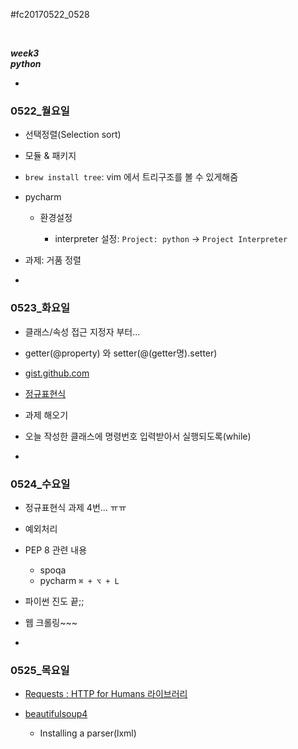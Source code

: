 #fc20170522_0528

<br>

*__week3__*  
*__python__*

-
### 0522_월요일

- 선택정렬(Selection sort)

- 모듈 & 패키지

- `brew install tree`: vim 에서 트리구조를 볼 수 있게해줌

- pycharm

	- 환경설정

		- interpreter 설정: `Project: python` → `Project Interpreter`

- 과제: 거품 정렬

-

### 0523_화요일

- 클래스/속성 접근 지정자 부터...

- getter(@property) 와 setter(@(getter명).setter)

- [gist.github.com](gist.github.com)

- [정규표현식](http://regexr.com/)

- 과제 해오기
- 오늘 작성한 클래스에 명령번호 입력받아서 실행되도록(while)

-

### 0524_수요일

- 정규표현식 과제 4번... ㅠㅠ

- 예외처리

- PEP 8 관련 내용

	- spoqa 
	- pycharm `⌘ + ⌥ + L`

- 파이썬 진도 끝;;
- 웹 크롤링~~~

-

### 0525_목요일

- [Requests : HTTP for Humans 라이브러리](http://docs.python-requests.org/en/master/)

- [beautifulsoup4](https://www.crummy.com/software/BeautifulSoup/bs4/doc/#)
	- Installing a parser(lxml)